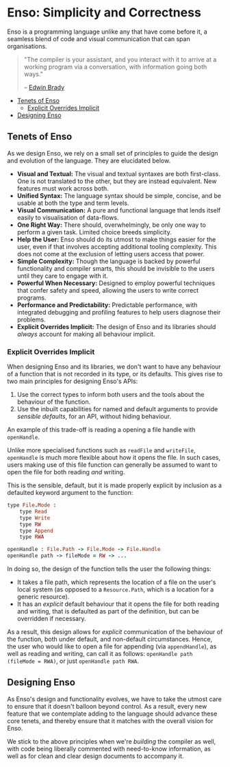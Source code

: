 # Enso: Simplicity and Correctness
Enso is a programming language unlike any that have come before it, a seamless
blend of code and visual communication that can span organisations.

> "The compiler is your assistant, and you interact with it to arrive at a
> working program via a conversation, with information going both ways."
>
> – [Edwin Brady](https://twitter.com/edwinbrady/status/1115361451005423617)

<!-- MarkdownTOC levels="2,3" autolink="true" -->

- [Tenets of Enso](#tenets-of-enso)
  - [Explicit Overrides Implicit](#explicit-overrides-implicit)
- [Designing Enso](#designing-enso)

<!-- /MarkdownTOC -->

## Tenets of Enso
As we design Enso, we rely on a small set of principles to guide the design and
evolution of the language. They are elucidated below.

- **Visual and Textual:** The visual and textual syntaxes are both first-class.
  One is not translated to the other, but they are instead equivalent. New
  features must work across both.
- **Unified Syntax:** The language syntax should be simple, concise, and be
  usable at both the type and term levels.
- **Visual Communication:** A pure and functional language that lends itself
  easily to visualisation of data-flows.
- **One Right Way:** There should, overwhelmingly, be only one way to perform a
  given task. Limited choice breeds simplicity.
- **Help the User:** Enso should do its utmost to make things easier for the
  user, even if that involves accepting additional tooling complexity. This does
  not come at the exclusion of letting users access that power.
- **Simple Complexity:** Though the language is backed by powerful functionality
  and compiler smarts, this should be invisible to the users until they care to
  engage with it.
- **Powerful When Necessary:** Designed to employ powerful techniques that
  confer safety and speed, allowing the users to write correct programs.
- **Performance and Predictability:** Predictable performance, with integrated
  debugging and profiling features to help users diagnose their problems.
- **Explicit Overrides Implicit:** The design of Enso and its libraries should
  _always_ account for making all behaviour implicit.

### Explicit Overrides Implicit
When designing Enso and its libraries, we don't want to have any behaviour of a
function that is not recorded in its type, or its defaults. This gives rise to
two main principles for designing Enso's APIs:

1. Use the correct types to inform both users and the tools about the behaviour
   of the function.
2. Use the inbuilt capabilities for named and default arguments to provide
   _sensible defaults_, for an API, without hiding behaviour.

An example of this trade-off is reading a opening a file handle with
`openHandle`.

Unlike more specialised functions such as `readFile` and `writeFile`,
`openHandle` is much more flexible about how it opens the file. In such cases,
users making use of this file function can generally be assumed to want to open
the file for both reading _and_ writing.

This is the sensible, default, but it is made properly explicit by inclusion as
a defaulted keyword argument to the function:

```ruby
type File.Mode :
    type Read
    type Write
    type RW
    type Append
    type RWA

openHandle : File.Path -> File.Mode -> File.Handle
openHandle path -> fileMode = RW -> ...
```

In doing so, the design of the function tells the user the following things:

- It takes a file path, which represents the location of a file on the user's
  local system (as opposed to a `Resource.Path`, which is a location for a
  generic resource).
- It has an _explicit_ default behaviour that it opens the file for both reading
  and writing, that is defaulted as part of the definition, but can be
  overridden if necessary.

As a result, this design allows for _explicit_ communication of the behaviour of
the function, both under default, and non-default circumstances. Hence, the user
who would like to open a file for appending (via `appendHandle`), as well as
reading and writing, can call it as follows: `openHandle path (fileMode = RWA)`,
or just `openHandle path RWA`.

## Designing Enso
As Enso's design and functionality evolves, we have to take the utmost care to
ensure that it doesn't balloon beyond control. As a result, every new feature
that we contemplate adding to the language should advance these core tenets, and
thereby ensure that it matches with the overall vision for Enso.

We stick to the above principles when we're _building_ the compiler as well,
with code being liberally commented with need-to-know information, as well as
for clean and clear design documents to accompany it.
